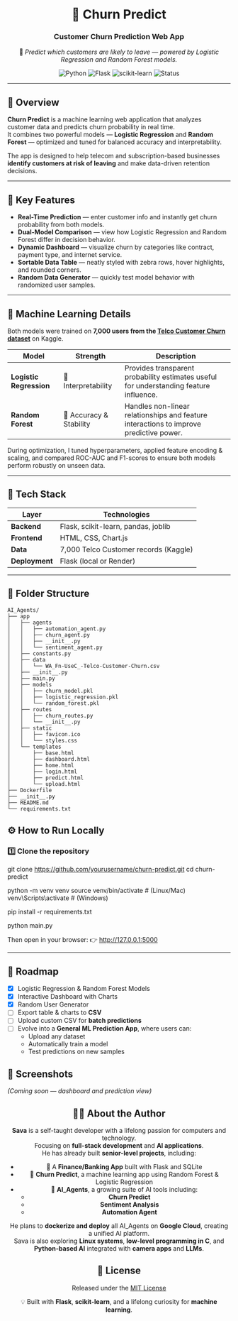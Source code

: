 <div align="center">

# 🧠 Churn Predict  
### Customer Churn Prediction Web App  

🎯 *Predict which customers are likely to leave — powered by Logistic Regression and Random Forest models.*

![Python](https://img.shields.io/badge/Python-3.10+-blue?logo=python)
![Flask](https://img.shields.io/badge/Flask-Backend-lightgrey?logo=flask)
![scikit-learn](https://img.shields.io/badge/scikit--learn-ML-orange?logo=scikit-learn)
![Status](https://img.shields.io/badge/status-Active-success)

</div>

---

## 🚀 Overview

**Churn Predict** is a machine learning web application that analyzes customer data and predicts churn probability in real time.  
It combines two powerful models — **Logistic Regression** and **Random Forest** — optimized and tuned for balanced accuracy and interpretability.  

The app is designed to help telecom and subscription-based businesses **identify customers at risk of leaving** and make data-driven retention decisions.

---

## 🧩 Key Features

- **Real-Time Prediction** — enter customer info and instantly get churn probability from both models.  
- **Dual-Model Comparison** — view how Logistic Regression and Random Forest differ in decision behavior.  
- **Dynamic Dashboard** — visualize churn by categories like contract, payment type, and internet service.  
- **Sortable Data Table** — neatly styled with zebra rows, hover highlights, and rounded corners.  
- **Random Data Generator** — quickly test model behavior with randomized user samples.  

---

## 🤖 Machine Learning Details

Both models were trained on **7,000 users from the [Telco Customer Churn dataset](https://www.kaggle.com/blastchar/telco-customer-churn)** on Kaggle.

| Model | Strength | Description |
|--------|-----------|--------------|
| **Logistic Regression** | 🧮 Interpretability | Provides transparent probability estimates useful for understanding feature influence. |
| **Random Forest** | 🌲 Accuracy & Stability | Handles non-linear relationships and feature interactions to improve predictive power. |

During optimization, I tuned hyperparameters, applied feature encoding & scaling, and compared ROC-AUC and F1-scores to ensure both models perform robustly on unseen data.

---

## 🧰 Tech Stack

| Layer | Technologies |
|-------|---------------|
| **Backend** | Flask, scikit-learn, pandas, joblib |
| **Frontend** | HTML, CSS, Chart.js |
| **Data** | 7,000 Telco Customer records (Kaggle) |
| **Deployment** | Flask (local or Render) |

---

## 🧭 Folder Structure
```text
AI_Agents/
├── app
│   ├── agents
│   │   ├── automation_agent.py
│   │   ├── churn_agent.py
│   │   ├── __init__.py
│   │   └── sentiment_agent.py
│   ├── constants.py
│   ├── data
│   │   └── WA_Fn-UseC_-Telco-Customer-Churn.csv
│   ├── __init__.py
│   ├── main.py
│   ├── models
│   │   ├── churn_model.pkl
│   │   ├── logistic_regression.pkl
│   │   └── random_forest.pkl
│   ├── routes
│   │   ├── churn_routes.py
│   │   └── __init__.py
│   ├── static
│   │   ├── favicon.ico
│   │   └── styles.css
│   └── templates
│       ├── base.html
│       ├── dashboard.html
│       ├── home.html
│       ├── login.html
│       ├── predict.html
│       └── upload.html
├── Dockerfile
├── __init__.py
├── README.md
└── requirements.txt
```

## ⚙️ How to Run Locally

### 1️⃣ Clone the repository
git clone https://github.com/yourusername/churn-predict.git
cd churn-predict

python -m venv venv
source venv/bin/activate      # (Linux/Mac)
venv\Scripts\activate         # (Windows)

pip install -r requirements.txt

python main.py

Then open in your browser:
👉 http://127.0.0.1:5000

---

## 🧭 Roadmap

- [x] Logistic Regression & Random Forest Models  
- [x] Interactive Dashboard with Charts  
- [x] Random User Generator  
- [ ] Export table & charts to **CSV**  
- [ ] Upload custom CSV for **batch predictions**  
- [ ] Evolve into a **General ML Prediction App**, where users can:  
  - Upload any dataset  
  - Automatically train a model  
  - Test predictions on new samples

## 📸 Screenshots
*(Coming soon — dashboard and prediction view)*

<div align="center">

## 🧑‍💻 About the Author

**Sava** is a self-taught developer with a lifelong passion for computers and technology.  
Focusing on **full-stack development** and **AI applications**.  
He has already built **senior-level projects**, including:

- 🏦 A **Finance/Banking App** built with Flask and SQLite  
- 🧠 **Churn Predict**, a machine learning app using Random Forest & Logistic Regression  
- 🤖 **AI_Agents**, a growing suite of AI tools including:
  - **Churn Predict**
  - **Sentiment Analysis**
  - **Automation Agent**

He plans to **dockerize and deploy** all AI_Agents on **Google Cloud**, creating a unified AI platform.  
Sava is also exploring **Linux systems**, **low-level programming in C**, and **Python-based AI** integrated with **camera apps** and **LLMs**.

## 🧾 License

Released under the [MIT License](**LICENSE**)

💡 Built with **Flask**, **scikit-learn**, and a lifelong curiosity for **machine learning**.




